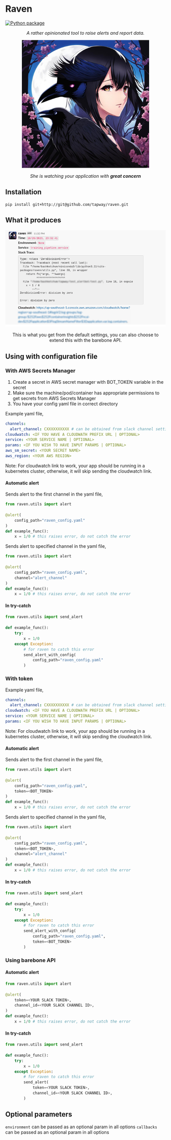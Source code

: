 # Raven

[![Python package](https://github.com/tapway/raven/actions/workflows/python-package.yml/badge.svg)](https://github.com/tapway/raven/actions/workflows/python-package.yml) <br>

<p align="center">
    <i>A rather opinionated tool to raise alerts and report data.</i>
<p>

<p align="center">
    <img src="assets/mascot.jpg" width="400" height="400">
</p>
<p align="center">
    <i>She is watching your application with <b>great concern</b></i>
<p>

## Installation

```shell
pip install git+http://git@github.com/tapway/raven.git
```

## What it produces
<p align="center">
    <img src="assets/screenshot.png">
</p>
<p align="center">
    This is what you get from the default settings, you can also choose to extend this with the barebone API.
</p>

## Using with configuration file

### With AWS Secrets Manager

1. Create a secret in AWS secret manager with BOT_TOKEN variable in the secret
2. Make sure the machine/pod/container has appropriate permissions to get secrets from AWS Secrets Manager
3. You have your config yaml file in correct directory

Example yaml file,

```yaml
channels:
  alert_channel: CXXXXXXXXXX # can be obtained from slack channel settings
cloudwatch: <IF YOU HAVE A CLOUDWATH PREFIX URL | OPTIONAL>
service: <YOUR SERVICE NAME | OPTIONAL>
params: <IF YOU WISH TO HAVE INPUT PARAMS | OPTIONAL>
aws_sm_secret: <YOUR SECRET NAME>
aws_region: <YOUR AWS REGION>
```

Note: For cloudwatch link to work, your app should be running in a kubernetes cluster, otherwise, it will skip sending the cloudwatch link.

#### Automatic alert

Sends alert to the first channel in the yaml file,

```python
from raven.utils import alert

@alert(
    config_path="raven_config.yaml"
)
def example_func():
    x = 1/0 # this raises error, do not catch the error
```

Sends alert to specified channel in the yaml file,

```python
from raven.utils import alert

@alert(
    config_path="raven_config.yaml",
    channel="alert_channel"
)
def example_func():
    x = 1/0 # this raises error, do not catch the error
```

#### In try-catch

```python
from raven.utils import send_alert

def example_func():
    try:
        x = 1/0
    except Exception:
        # for raven to catch this error
        send_alert_with_config(
            config_path="raven_config.yaml"
        )
```

### With token

Example yaml file,

```yaml
channels:
  alert_channel: CXXXXXXXXXX # can be obtained from slack channel settings
cloudwatch: <IF YOU HAVE A CLOUDWATH PREFIX URL | OPTIONAL>
service: <YOUR SERVICE NAME | OPTIONAL>
params: <IF YOU WISH TO HAVE INPUT PARAMS | OPTIONAL>
```

Note: For cloudwatch link to work, your app should be running in a kubernetes cluster, otherwise, it will skip sending the cloudwatch link.

#### Automatic alert

Sends alert to the first channel in the yaml file,

```python
from raven.utils import alert

@alert(
    config_path="raven_config.yaml",
    token=<BOT_TOKEN>
)
def example_func():
    x = 1/0 # this raises error, do not catch the error
```

Sends alert to specified channel in the yaml file,

```python
from raven.utils import alert

@alert(
    config_path="raven_config.yaml",
    token=<BOT_TOKEN>,
    channel="alert_channel"
)
def example_func():
    x = 1/0 # this raises error, do not catch the error
```

#### In try-catch

```python
from raven.utils import send_alert

def example_func():
    try:
        x = 1/0
    except Exception:
        # for raven to catch this error
        send_alert_with_config(
            config_path="raven_config.yaml",
            token=<BOT_TOKEN>
        )
```

### Using barebone API

#### Automatic alert

```python
from raven.utils import alert

@alert(
    token=<YOUR SLACK TOKEN>,
    channel_id=<YOUR SLACK CHANNEL ID>,
)
def example_func():
    x = 1/0 # this raises error, do not catch the error
```

#### In try-catch

```python
from raven.utils import send_alert

def example_func():
    try:
        x = 1/0
    except Exception:
        # for raven to catch this error
        send_alert(
            token=<YOUR SLACK TOKEN>,
            channel_id=<YOUR SLACK CHANNEL ID>,
        )
```

## Optional parameters

`environment` can be passed as an optional param in all options
`callbacks` can be passed as an optional param in all options
